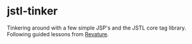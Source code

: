 # jstl-tinker

Tinkering around with a few simple JSP's and the JSTL core tag library.  Following guided lessons from [Revature](https://revature.com/learn-to-code/).

